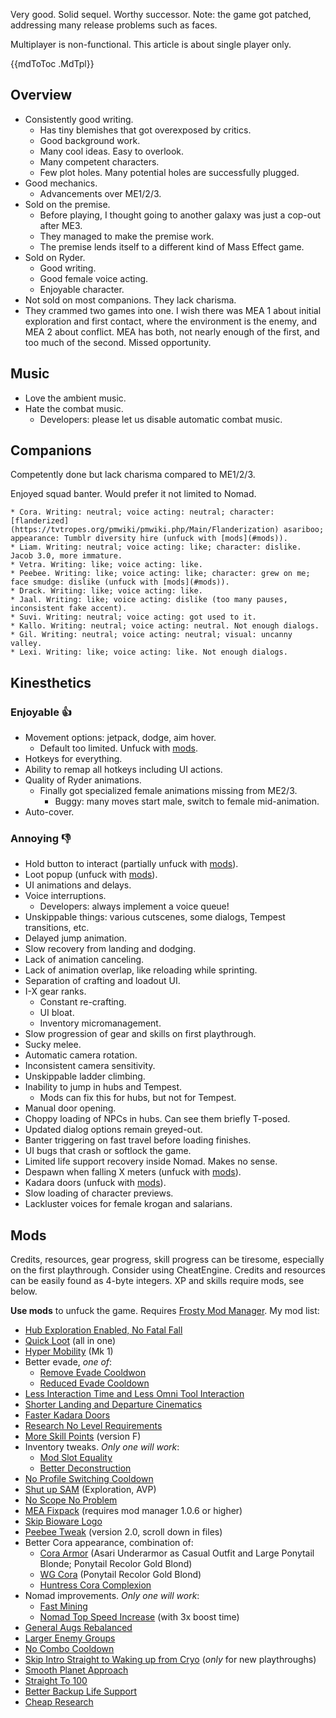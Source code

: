 Very good. Solid sequel. Worthy successor. Note: the game got patched, addressing many release problems such as faces.

Multiplayer is non-functional. This article is about single player only.

{{mdToToc .MdTpl}}

## Overview

* Consistently good writing.
  * Has tiny blemishes that got overexposed by critics.
  * Good background work.
  * Many cool ideas. Easy to overlook.
  * Many competent characters.
  * Few plot holes. Many potential holes are successfully plugged.
* Good mechanics.
  * Advancements over ME1/2/3.
* Sold on the premise.
  * Before playing, I thought going to another galaxy was just a cop-out after ME3.
  * They managed to make the premise work.
  * The premise lends itself to a different kind of Mass Effect game.
* Sold on Ryder.
  * Good writing.
  * Good female voice acting.
  * Enjoyable character.
* Not sold on most companions. They lack charisma.
* They crammed two games into one. I wish there was MEA 1 about initial exploration and first contact, where the environment is the enemy, and MEA 2 about conflict. MEA has both, not nearly enough of the first, and too much of the second. Missed opportunity.

## Music

* Love the ambient music.
* Hate the combat music.
  * Developers: please let us disable automatic combat music.

## Companions

Competently done but lack charisma compared to ME1/2/3.

Enjoyed squad banter. Would prefer it not limited to Nomad.

```details || Subjective grades: click to expand
* Cora. Writing: neutral; voice acting: neutral; character: [flanderized](https://tvtropes.org/pmwiki/pmwiki.php/Main/Flanderization) asariboo; appearance: Tumblr diversity hire (unfuck with [mods](#mods)).
* Liam. Writing: neutral; voice acting: like; character: dislike. Jacob 3.0, more immature.
* Vetra. Writing: like; voice acting: like.
* Peebee. Writing: like; voice acting: like; character: grew on me; face smudge: dislike (unfuck with [mods](#mods)).
* Drack. Writing: like; voice acting: like.
* Jaal. Writing: like; voice acting: dislike (too many pauses, inconsistent fake accent).
* Suvi. Writing: neutral; voice acting: got used to it.
* Kallo. Writing: neutral; voice acting: neutral. Not enough dialogs.
* Gil. Writing: neutral; voice acting: neutral; visual: uncanny valley.
* Lexi. Writing: like; voice acting: like. Not enough dialogs.
```

## Kinesthetics

### Enjoyable 👍

* Movement options: jetpack, dodge, aim hover.
  * Default too limited. Unfuck with [mods](#mods).
* Hotkeys for everything.
* Ability to remap all hotkeys including UI actions.
* Quality of Ryder animations.
  * Finally got specialized female animations missing from ME2/3.
    * Buggy: many moves start male, switch to female mid-animation.
* Auto-cover.

### Annoying 👎

* Hold button to interact (partially unfuck with [mods](#mods)).
* Loot popup (unfuck with [mods](#mods)).
* UI animations and delays.
* Voice interruptions.
  * Developers: always implement a voice queue!
* Unskippable things: various cutscenes, some dialogs, Tempest transitions, etc.
* Delayed jump animation.
* Slow recovery from landing and dodging.
* Lack of animation canceling.
* Lack of animation overlap, like reloading while sprinting.
* Separation of crafting and loadout UI.
* I-X gear ranks.
  * Constant re-crafting.
  * UI bloat.
  * Inventory micromanagement.
* Slow progression of gear and skills on first playthrough.
* Sucky melee.
* Automatic camera rotation.
* Inconsistent camera sensitivity.
* Unskippable ladder climbing.
* Inability to jump in hubs and Tempest.
  * Mods can fix this for hubs, but not for Tempest.
* Manual door opening.
* Choppy loading of NPCs in hubs. Can see them briefly T-posed.
* Updated dialog options remain greyed-out.
* Banter triggering on fast travel before loading finishes.
* UI bugs that crash or softlock the game.
* Limited life support recovery inside Nomad. Makes no sense.
* Despawn when falling X meters (unfuck with [mods](#mods)).
* Kadara doors (unfuck with [mods](#mods)).
* Slow loading of character previews.
* Lackluster voices for female krogan and salarians.

## Mods

Credits, resources, gear progress, skill progress can be tiresome, especially on the first playthrough. Consider using CheatEngine. Credits and resources can be easily found as 4-byte integers. XP and skills require mods, see below.

**Use mods** to unfuck the game. Requires [Frosty Mod Manager](https://frostytoolsuitedev.gitlab.io/downloads.html). My mod list:

* [Hub Exploration Enabled, No Fatal Fall](https://www.nexusmods.com/masseffectandromeda/mods/234)
* [Quick Loot](https://www.nexusmods.com/masseffectandromeda/mods/760) (all in one)
* [Hyper Mobility](https://www.nexusmods.com/masseffectandromeda/mods/203) (Mk 1)
* Better evade, _one of_:
  * [Remove Evade Cooldwon](https://www.nexusmods.com/masseffectandromeda/mods/110)
  * [Reduced Evade Cooldown](https://www.nexusmods.com/masseffectandromeda/mods/391)
* [Less Interaction Time and Less Omni Tool Interaction](https://www.nexusmods.com/masseffectandromeda/mods/940)
* [Shorter Landing and Departure Cinematics](https://www.nexusmods.com/masseffectandromeda/mods/467)
* [Faster Kadara Doors](https://www.nexusmods.com/masseffectandromeda/mods/471)
* [Research No Level Requirements](https://www.nexusmods.com/masseffectandromeda/mods/231)
* [More Skill Points](https://www.nexusmods.com/masseffectandromeda/mods/569) (version F)
* Inventory tweaks. _Only one will work_:
  * [Mod Slot Equality](https://www.nexusmods.com/masseffectandromeda/mods/366)
  * [Better Deconstruction](https://www.nexusmods.com/masseffectandromeda/mods/261)
* [No Profile Switching Cooldown](https://www.nexusmods.com/masseffectandromeda/mods/177)
* [Shut up SAM](https://www.nexusmods.com/masseffectandromeda/mods/111) (Exploration, AVP)
* [No Scope No Problem](https://www.nexusmods.com/masseffectandromeda/mods/402)
* [MEA Fixpack](https://www.nexusmods.com/masseffectandromeda/mods/541) (requires mod manager 1.0.6 or higher)
* [Skip Bioware Logo](https://www.nexusmods.com/masseffectandromeda/mods/439)
* [Peebee Tweak](https://www.nexusmods.com/masseffectandromeda/mods/291) (version 2.0, scroll down in files)
* Better Cora appearance, combination of:
  * [Cora Armor](https://www.nexusmods.com/masseffectandromeda/mods/399) (Asari Underarmor as Casual Outfit and Large Ponytail Blonde; Ponytail Recolor Gold Blond)
  * [WG Cora](https://www.nexusmods.com/masseffectandromeda/mods/755) (Ponytail Recolor Gold Blond)
  * [Huntress Cora Complexion](https://www.nexusmods.com/masseffectandromeda/mods/730)
* Nomad improvements. _Only one will work_:
  * [Fast Mining](https://www.nexusmods.com/masseffectandromeda/mods/761)
  * [Nomad Top Speed Increase](https://www.nexusmods.com/masseffectandromeda/mods/468) (with 3x boost time)
* [General Augs Rebalanced](https://www.nexusmods.com/masseffectandromeda/mods/242)
* [Larger Enemy Groups](https://www.nexusmods.com/masseffectandromeda/mods/880)
* [No Combo Cooldown](https://www.nexusmods.com/masseffectandromeda/mods/778)
* [Skip Intro Straight to Waking up from Cryo](https://www.nexusmods.com/masseffectandromeda/mods/855) (_only_ for new playthroughs)
* [Smooth Planet Approach](https://www.nexusmods.com/masseffectandromeda/mods/786)
* [Straight To 100](https://www.nexusmods.com/masseffectandromeda/mods/464)
* [Better Backup Life Support](https://www.nexusmods.com/masseffectandromeda/mods/508)
* [Cheap Research](https://www.nexusmods.com/masseffectandromeda/mods/257)
